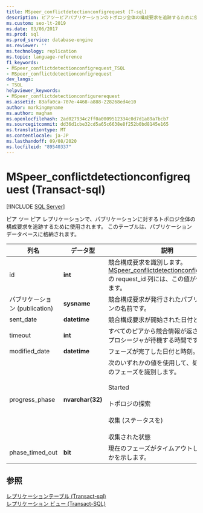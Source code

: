 ```yaml
---
title: MSpeer_conflictdetectionconfigrequest (T-sql)
description: ピアツーピアパブリケーションのトポロジ全体の構成要求を追跡するために使用される MSPeer_conflictdetectionconfigurerequest ストアドプロシージャについて説明します。
ms.custom: seo-lt-2019
ms.date: 03/06/2017
ms.prod: sql
ms.prod_service: database-engine
ms.reviewer: ''
ms.technology: replication
ms.topic: language-reference
f1_keywords:
- MSpeer_conflictdetectionconfigrequest_TSQL
- MSpeer_conflictdetectionconfigrequest
dev_langs:
- TSQL
helpviewer_keywords:
- MSpeer_conflictdetectionconfigurerequest
ms.assetid: 83afa0ca-707e-4468-a888-228268ed4e10
author: markingmyname
ms.author: maghan
ms.openlocfilehash: 2ad027934c2ff0a0009512334c0d7d1a89a7bcb7
ms.sourcegitcommit: dd36d1cbe32cd5a65c6638e8f252b0bd8145e165
ms.translationtype: MT
ms.contentlocale: ja-JP
ms.lasthandoff: 09/08/2020
ms.locfileid: "89540337"
---
```

# <a name="mspeer_conflictdetectionconfigrequest-transact-sql"></a>MSpeer_conflictdetectionconfigrequest (Transact-sql)
[!INCLUDE [SQL Server](../../includes/applies-to-version/sqlserver.md)]

  ピア ツー ピア レプリケーションで、パブリケーションに対するトポロジ全体の構成要求を追跡するために使用されます。 このテーブルは、パブリケーションデータベースに格納されます。  
  
|列名|データ型|説明|  
|-----------------|---------------|-----------------|  
|id|**int**|競合構成要求を識別します。 [MSpeer_conflictdetectionconfigresponse](../../relational-databases/system-tables/mspeer-conflictdetectionconfigresponse-transact-sql.md)の request_id 列には、この値が使用されます。|  
|パブリケーション (publication)|**sysname**|競合構成要求が発行されたパブリケーションの名前です。|  
|sent_date|**datetime**|競合構成要求が開始された日付と時刻。|  
|timeout|**int**|すべてのピアから競合情報が返されるのをプロシージャが待機する時間です。|  
|modified_date|**datetime**|フェーズが完了した日付と時刻。|  
|progress_phase|**nvarchar(32)**|次のいずれかの値を使用して、処理の現在のフェーズを識別します。<br /><br /> Started<br /><br /> トポロジの探索<br /><br /> 収集 (ステータスを)<br /><br /> 収集された状態|  
|phase_timed_out|**bit**|現在のフェーズがタイムアウトしたかどうかを示します。|  
  
## <a name="see-also"></a>参照  
 [レプリケーションテーブル &#40;Transact-sql&#41;](../../relational-databases/system-tables/replication-tables-transact-sql.md)   
 [レプリケーション ビュー &#40;Transact-SQL&#41;](../../relational-databases/system-views/replication-views-transact-sql.md)  
  
  
